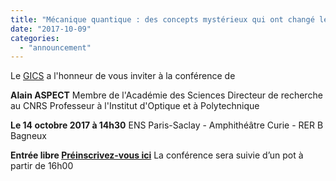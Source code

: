 ```yaml
---
title: "Mécanique quantique : des concepts mystérieux qui ont changé le monde"
date: "2017-10-09"
categories: 
  - "announcement"
---
```


Le [GICS](http://gics.fr) a l'honneur de vous inviter à la conférence de

**Alain ASPECT** Membre de l'Académie des Sciences Directeur de recherche au CNRS Professeur à l'Institut d'Optique et à Polytechnique

**Le 14 octobre 2017 à 14h30** ENS Paris-Saclay - Amphithéâtre Curie - RER B Bagneux

**Entrée libre [Préinscrivez-vous ici](http://www.gics.fr/aspect)** La conférence sera suivie d’un pot à partir de 16h00

